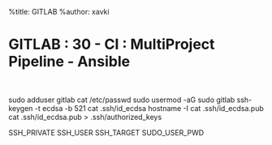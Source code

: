 %title: GITLAB
%author: xavki


# GITLAB : 30 - CI : MultiProject Pipeline - Ansible

<br>

sudo adduser gitlab
cat /etc/passwd
sudo usermod -aG sudo gitlab
ssh-keygen -t ecdsa -b 521
cat .ssh/id_ecdsa
hostname -I
cat .ssh/id_ecdsa.pub
cat .ssh/id_ecdsa.pub > .ssh/authorized_keys


SSH_PRIVATE
SSH_USER
SSH_TARGET
SUDO_USER_PWD
